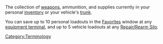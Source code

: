 The collection of [weapons](Weapons_Index.md), ammunition, and
supplies currently in your personal [inventory](Inventory.md) or
your vehicle's [trunk](Trunk.md).

You can save up to 10 personal loadouts in the
[Favorites](Favorites.md) window at any [equipment
terminal](equipment_terminal.md), and up to 5 vehicle loadouts
at any [Repair/Rearm Silo](Repair_Rearm_Silo.md).

[Category:Terminology](Category:Terminology.md)

